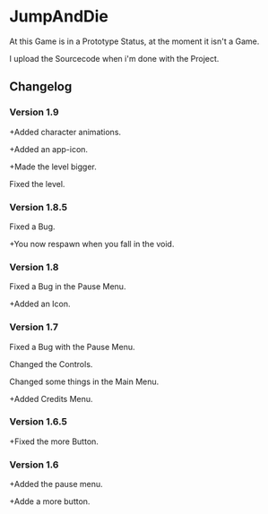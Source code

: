 # JumpAndDie
At this Game is in a Prototype Status, at the moment it isn't a Game.

I upload the Sourcecode when i'm done with the Project.

## Changelog
### Version 1.9
+Added character animations.

+Added an app-icon.

+Made the level bigger.

Fixed the level.

### Version 1.8.5
Fixed a Bug.

+You now respawn when you fall in the void.
### Version 1.8
Fixed a Bug in the Pause Menu.

+Added an Icon.
### Version 1.7
Fixed a Bug with the Pause Menu.

Changed the Controls.

Changed some things in the Main Menu.

+Added Credits Menu.

### Version 1.6.5
+Fixed the more Button.

### Version 1.6
+Added the pause menu.

+Adde a more button.